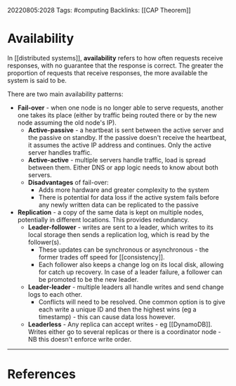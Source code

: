 20220805:2028
Tags: #computing 
Backlinks: [[CAP Theorem]]
# Availability
In [[distributed systems]], **availability** refers to how often requests receive responses, with no guarantee that the response is correct. The greater the proportion of requests that receive responses, the more available the system is said to be.

There are two main availability patterns:
- **Fail-over** - when one node is no longer able to serve requests, another one takes its place (either by traffic being routed there or by the new node assuming the old node's IP). 
	-  **Active-passive** - a heartbeat is sent between the active server and the passive on standby. If the passive doesn't receive the heartbeat, it assumes the active IP address and continues. Only the active server handles traffic.
	- **Active-active** - multiple servers handle traffic, load is spread between them. Either DNS or app logic needs to know about both servers.
	- **Disadvantages** of fail-over:
		- Adds more hardware and greater complexity to the system
		- There is potential for data loss if the active system fails before any newly written data can be replicated to the passive
- **Replication** - a copy of the same data is kept on multiple nodes, potentially in different locations. This provides redundancy.
	- **Leader-follower** - writes are sent to a leader, which writes to its local storage then sends a replication log, which is read by the follower(s). 
		- These updates can be synchronous or asynchronous - the former trades off speed for [[consistency]]. 
		- Each follower also keeps a change log on its local disk, allowing for catch up recovery. In case of a leader failure, a follower can be promoted to be the new leader.
	- **Leader-leader** - multiple leaders all handle writes and send change logs to each other.
		- Conflicts will need to be resolved. One common option is to give each write a unique ID and then the highest wins (eg a timestamp) - this can cause data loss however.
	- **Leaderless** - Any replica can accept writes - eg [[DynamoDB]]. Writes either go to several replicas or there is a coordinator node - NB this doesn't enforce write order.

---
# References